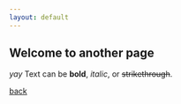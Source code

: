 ```yaml
---
layout: default
---
```


## Welcome to another page

_yay_
Text can be **bold**, _italic_, or ~~strikethrough~~.

[back](./)
